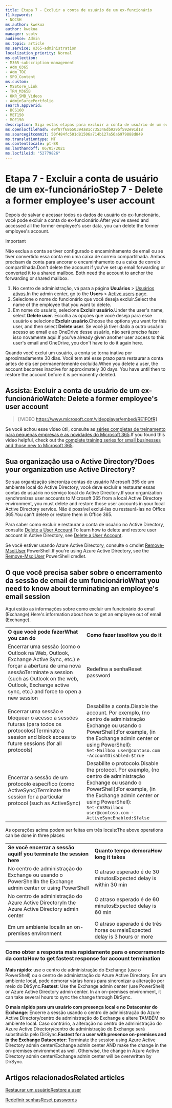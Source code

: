 ```yaml
---
title: Etapa 7 - Excluir a conta de usuário de um ex-funcionário
f1.keywords:
- NOCSH
ms.author: kwekua
author: kwekua
manager: scotv
audience: Admin
ms.topic: article
ms.service: o365-administration
localization_priority: Normal
ms.collection:
- M365-subscription-management
- Adm_O365
- Adm_TOC
- SPO_Content
ms.custom:
- MSStore_Link
- TRN_M365B
- OKR_SMB_Videos
- AdminSurgePortfolio
search.appverid:
- BCS160
- MET150
- MOE150
description: Siga estas etapas para excluir a conta de usuário de um ex-funcionário.
ms.openlocfilehash: e9f87f68650394a81c735346db929bf592e91d18
ms.sourcegitcommit: 50f484fc501d81506a714b127a56a6979888d849
ms.translationtype: MT
ms.contentlocale: pt-BR
ms.lasthandoff: 06/05/2021
ms.locfileid: "52779826"
---
```

# <a name="step-7---delete-a-former-employees-user-account"></a><span data-ttu-id="868ed-103">Etapa 7 - Excluir a conta de usuário de um ex-funcionário</span><span class="sxs-lookup"><span data-stu-id="868ed-103">Step 7 - Delete a former employee's user account</span></span>

<span data-ttu-id="868ed-104">Depois de salvar e acessar todos os dados de usuário do ex-funcionário, você pode excluir a conta do ex-funcionário.</span><span class="sxs-lookup"><span data-stu-id="868ed-104">After you've saved and accessed all the former employee's user data, you can delete the former employee's account.</span></span>

> [!IMPORTANT]
> <span data-ttu-id="868ed-p101">Não exclua a conta se tiver configurado o encaminhamento de email ou se tiver convertido essa conta em uma caixa de correio compartilhada. Ambos precisam da conta para ancorar o encaminhamento ou a caixa de correio compartilhada.</span><span class="sxs-lookup"><span data-stu-id="868ed-p101">Don't delete the account if you've set up email forwarding or converted it to a shared mailbox. Both need the account to anchor the forwarding or shared mailbox.</span></span>

1. <span data-ttu-id="868ed-107">No centro de administração, vá para a página **Usuários** \> <a href="https://go.microsoft.com/fwlink/p/?linkid=834822" target="_blank">Usuários ativos</a>.</span><span class="sxs-lookup"><span data-stu-id="868ed-107">In the admin center, go to the **Users** \> <a href="https://go.microsoft.com/fwlink/p/?linkid=834822" target="_blank">Active users</a> page.</span></span>
2. <span data-ttu-id="868ed-108">Selecione o nome do funcionário que você deseja excluir.</span><span class="sxs-lookup"><span data-stu-id="868ed-108">Select the name of the employee that you want to delete.</span></span>
3. <span data-ttu-id="868ed-109">Em nome do usuário, selecione **Excluir usuário**.</span><span class="sxs-lookup"><span data-stu-id="868ed-109">Under the user's name, select **Delete user**.</span></span> <span data-ttu-id="868ed-110">Escolha as opções que você deseja para esse usuário e selecione **Excluir usuário**.</span><span class="sxs-lookup"><span data-stu-id="868ed-110">Choose the options you want for this user, and then select **Delete user**.</span></span> <span data-ttu-id="868ed-111">Se você já tiver dado a outro usuário acesso ao email e ao OneDrive desse usuário, não será preciso fazer isso novamente aqui.</span><span class="sxs-lookup"><span data-stu-id="868ed-111">If you've already given another user access to this user's email and OneDrive, you don't have to do it again here.</span></span>

<span data-ttu-id="868ed-p103">Quando você exclui um usuário, a conta se torna inativa por aproximadamente 30 dias. Você tem até esse prazo para restaurar a conta antes de ela ser permanentemente excluída.</span><span class="sxs-lookup"><span data-stu-id="868ed-p103">When you delete a user, the account becomes inactive for approximately 30 days. You have until then to restore the account before it is permanently deleted.</span></span>

## <a name="watch-delete-a-former-employees-user-account"></a><span data-ttu-id="868ed-114">Assista: Excluir a conta de usuário de um ex-funcionário</span><span class="sxs-lookup"><span data-stu-id="868ed-114">Watch: Delete a former employee's user account</span></span>

> [!VIDEO https://www.microsoft.com/videoplayer/embed/RE1FOfR]

<span data-ttu-id="868ed-115">Se você achou esse vídeo útil, consulte as [séries completas de treinamento para pequenas empresas e as novidades do Microsoft 365](../../business-video/index.yml).</span><span class="sxs-lookup"><span data-stu-id="868ed-115">If you found this video helpful, check out the [complete training series for small businesses and those new to Microsoft 365](../../business-video/index.yml).</span></span>

## <a name="does-your-organization-use-active-directory"></a><span data-ttu-id="868ed-116">Sua organização usa o Active Directory?</span><span class="sxs-lookup"><span data-stu-id="868ed-116">Does your organization use Active Directory?</span></span>

<span data-ttu-id="868ed-117">Se sua organização sincroniza contas de usuário Microsoft 365 de um ambiente local do Active Directory, você deve excluir e restaurar essas contas de usuário no serviço local do Active Directory.</span><span class="sxs-lookup"><span data-stu-id="868ed-117">If your organization synchronizes user accounts to Microsoft 365 from a local Active Directory environment, you must delete and restore those user accounts in your local Active Directory service.</span></span> <span data-ttu-id="868ed-118">Não é possível excluí-las ou restaurá-las no Office 365.</span><span class="sxs-lookup"><span data-stu-id="868ed-118">You can't delete or restore them in Office 365.</span></span>

<span data-ttu-id="868ed-119">Para saber como excluir e restaurar a conta de usuário no Active Directory, consulte [Delete a User Account](/previous-versions/windows/it-pro/windows-server-2008-R2-and-2008/cc753730(v=ws.11)).</span><span class="sxs-lookup"><span data-stu-id="868ed-119">To learn how to delete and restore user account in Active Directory, see [Delete a User Account](/previous-versions/windows/it-pro/windows-server-2008-R2-and-2008/cc753730(v=ws.11)).</span></span>
  
<span data-ttu-id="868ed-120">Se você estiver usando Azure Active Directory, consulte o cmdlet [Remove-MsolUser](/powershell/module/msonline/remove-msoluser) PowerShell.</span><span class="sxs-lookup"><span data-stu-id="868ed-120">If you're using Azure Active Directory, see the [Remove-MsolUser](/powershell/module/msonline/remove-msoluser) PowerShell cmdlet.</span></span>
  
## <a name="what-you-need-to-know-about-terminating-an-employees-email-session"></a><span data-ttu-id="868ed-121">O que você precisa saber sobre o encerramento da sessão de email de um funcionário</span><span class="sxs-lookup"><span data-stu-id="868ed-121">What you need to know about terminating an employee's email session</span></span>

<span data-ttu-id="868ed-122">Aqui estão as informações sobre como excluir um funcionário do email (Exchange).</span><span class="sxs-lookup"><span data-stu-id="868ed-122">Here's information about how to get an employee out of email (Exchange).</span></span>
  
|||
|:-----|:-----|
|<span data-ttu-id="868ed-123">**O que você pode fazer**</span><span class="sxs-lookup"><span data-stu-id="868ed-123">**What you can do**</span></span> <br/> |<span data-ttu-id="868ed-124">**Como fazer isso**</span><span class="sxs-lookup"><span data-stu-id="868ed-124">**How you do it**</span></span> <br/> |
|<span data-ttu-id="868ed-125">Encerrar uma sessão (como o Outlook na Web, Outlook, Exchange Active Sync, etc.) e forçar a abertura de uma nova sessão</span><span class="sxs-lookup"><span data-stu-id="868ed-125">Terminate a session (such as Outlook on the web, Outlook, Exchange active sync, etc.) and force to open a new session</span></span>  <br/> |<span data-ttu-id="868ed-126">Redefina a senha</span><span class="sxs-lookup"><span data-stu-id="868ed-126">Reset password</span></span>  <br/> |
|<span data-ttu-id="868ed-127">Encerrar uma sessão e bloquear o acesso a sessões futuras (para todos os protocolos)</span><span class="sxs-lookup"><span data-stu-id="868ed-127">Terminate a session and block access to future sessions (for all protocols)</span></span>  <br/> |<span data-ttu-id="868ed-128">Desabilite a conta.</span><span class="sxs-lookup"><span data-stu-id="868ed-128">Disable the account.</span></span> <span data-ttu-id="868ed-129">Por exemplo, (no centro de administração Exchange ou usando o PowerShell):</span><span class="sxs-lookup"><span data-stu-id="868ed-129">For example, (in the Exchange admin center or using PowerShell):</span></span>  <br/>  `Set-Mailbox user@contoso.com -AccountDisabled:$true` <br/> |
|<span data-ttu-id="868ed-130">Encerrar a sessão de um protocolo específico (como ActiveSync)</span><span class="sxs-lookup"><span data-stu-id="868ed-130">Terminate the session for a particular protocol (such as ActiveSync)</span></span>  <br/> |<span data-ttu-id="868ed-131">Desabilite o protocolo.</span><span class="sxs-lookup"><span data-stu-id="868ed-131">Disable the protocol.</span></span> <span data-ttu-id="868ed-132">Por exemplo, (no centro de administração Exchange ou usando o PowerShell):</span><span class="sxs-lookup"><span data-stu-id="868ed-132">For example, (in the Exchange admin center or using PowerShell):</span></span>  <br/>  `Set-CASMailbox user@contoso.com -ActiveSyncEnabled:$false` <br/> |

<span data-ttu-id="868ed-133">As operações acima podem ser feitas em três locais:</span><span class="sxs-lookup"><span data-stu-id="868ed-133">The above operations can be done in three places:</span></span>
  
|||
|:-----|:-----|
|<span data-ttu-id="868ed-134">**Se você encerrar a sessão aqui**</span><span class="sxs-lookup"><span data-stu-id="868ed-134">**If you terminate the session here**</span></span> <br/> |<span data-ttu-id="868ed-135">**Quanto tempo demora**</span><span class="sxs-lookup"><span data-stu-id="868ed-135">**How long it takes**</span></span> <br/> |
|<span data-ttu-id="868ed-136">No centro de administração do Exchange ou usando o PowerShell</span><span class="sxs-lookup"><span data-stu-id="868ed-136">In the Exchange admin center or using PowerShell</span></span>  <br/> |<span data-ttu-id="868ed-137">O atraso esperado é de 30 minutos</span><span class="sxs-lookup"><span data-stu-id="868ed-137">Expected delay is within 30 min</span></span>  <br/> |
|<span data-ttu-id="868ed-138">No centro de administração do Azure Active Directory</span><span class="sxs-lookup"><span data-stu-id="868ed-138">In the Azure Active Directory admin center</span></span>  <br/> |<span data-ttu-id="868ed-139">O atraso esperado é de 60 minutos</span><span class="sxs-lookup"><span data-stu-id="868ed-139">Expected delay is 60 min</span></span>  <br/> |
|<span data-ttu-id="868ed-140">Em um ambiente local</span><span class="sxs-lookup"><span data-stu-id="868ed-140">In an on-premises environment</span></span>  <br/> |<span data-ttu-id="868ed-141">O atraso esperado é de três horas ou mais</span><span class="sxs-lookup"><span data-stu-id="868ed-141">Expected delay is 3 hours or more</span></span>  <br/> |

### <a name="how-to-get-fastest-response-for-account-termination"></a><span data-ttu-id="868ed-142">Como obter a resposta mais rapidamente para o encerramento da conta</span><span class="sxs-lookup"><span data-stu-id="868ed-142">How to get fastest response for account termination</span></span>

 <span data-ttu-id="868ed-p107">**Mais rápido**: use o centro de administração do Exchange (use o PowerShell) ou o centro de administração do Azure Active Directory. Em um ambiente local, pode demorar várias horas para sincronizar a alteração por meio do DirSync.</span><span class="sxs-lookup"><span data-stu-id="868ed-p107">**Fastest**: Use the Exchange admin center (use PowerShell) or Azure Active Directory admin center. In an on-premises environment, it can take several hours to sync the change through DirSync.</span></span>
  
 <span data-ttu-id="868ed-p108">**O mais rápido para um usuário com presença local e no Datacenter do Exchange**: Encerre a sessão usando o centro de administração do Azure Active Directory/centro de administração do Exchange e altere TAMBÉM no ambiente local. Caso contrário, a alteração no centro de administração do Azure Active Directory/centro de administração do Exchange será substituída pelo DirSync.</span><span class="sxs-lookup"><span data-stu-id="868ed-p108">**Fastest for a user with presence on-premises and in the Exchange Datacenter**: Terminate the session using Azure Active Directory admin center/Exchange admin center AND make the change in the on-premises environment as well. Otherwise, the change in Azure Active Directory admin center/Exchange admin center will be overwritten by DirSync.</span></span>
  
## <a name="related-articles"></a><span data-ttu-id="868ed-147">Artigos relacionados</span><span class="sxs-lookup"><span data-stu-id="868ed-147">Related articles</span></span>

[<span data-ttu-id="868ed-148">Restaurar um usuário</span><span class="sxs-lookup"><span data-stu-id="868ed-148">Restore a user</span></span>](restore-user.md)

[<span data-ttu-id="868ed-149">Redefinir senhas</span><span class="sxs-lookup"><span data-stu-id="868ed-149">Reset passwords</span></span>](reset-passwords.md)
